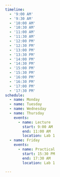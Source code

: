 ```yaml
---
timeline:
  - '9:00 AM'
  - '9:30 AM'
  - '10:00 AM'
  - '10:30 AM'
  - '11:00 AM'
  - '11:30 AM'
  - '12:00 PM'
  - '12:30 PM'
  - '13:00 PM'
  - '13:30 PM'
  - '14:00 PM'
  - '14:30 PM'
  - '15:00 PM'
  - '15:30 PM'
  - '16:00 PM'
  - '16:30 PM'
  - '17:00 PM'
  - '17:30 PM'
schedule:
  - name: Monday
  - name: Tuesday
  - name: Wednesday
  - name: Thursday
    events:
      - name: Lecture 
        start: 9:00 AM
        end: 11:00 AM
        location: Lab 1
  - name: Friday
    events:
      - name: Practical
        start: 15:30 PM
        end: 17:30 AM
        location: Lab 1

---
```

